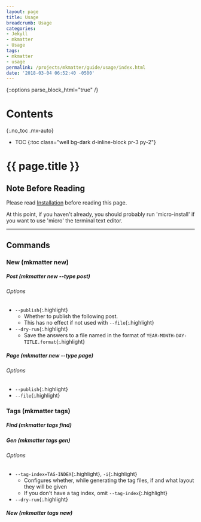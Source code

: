 ```yaml
---
layout: page
title: Usage
breadcrumb: Usage
categories:
- Jekyll
- mkmatter
- Usage
tags:
- mkmatter
- usage
permalink: /projects/mkmatter/guide/usage/index.html
date: '2018-03-04 06:52:40 -0500'
---
```

{::options parse_block_html="true" /}
<div class="float-right card bg-dark ml-4 mr-2" style="order: 2;">

# Contents
{:.no_toc .mx-auto}

* TOC
{:toc class="well bg-dark d-inline-block pr-3 py-2"}
</div>

<div>
<h1>{{ page.title }}</h1>

## Note Before Reading
Please read <a href="{% link projects/mkmatter/guide/installation.md %}">Installation</a> before reading this page.

At this point, if you haven't already, you should probably run 'micro-install'
if you want to use 'micro' the terminal text editor.
<hr class="d-flex">

## Commands

### New (mkmatter new)

##### Post (mkmatter new --type post)

<div class="list-group list-options bg-dark-gray d-flex">
<div class="list-group-item list-options-item bg-dark-gray">

<h6 class="no_toc bg-dark-gray list-group-header list-options-header d-inline-block p-2">Options</h6>

* `--publish`{:.highlight}
  * Whether to publish the following post.
  * This has no effect if not used with `--file`{:.highlight}
* `--dry-run`{:.highlight}
  * Save the answers to a file named in the format of `YEAR-MONTH-DAY-TITLE.format`{:.highlight}


</div></div>

##### Page (mkmatter new  --type page)

<div class="list-group list-options bg-dark-gray d-flex">
<div class="list-group-item list-options-item bg-dark-gray">

<h6 class="no_toc bg-dark-gray list-group-header list-options-header d-inline-block p-2">Options</h6>

* `--publish`{:.highlight}
* `--file`{:.highlight}

</div></div>

### Tags (mkmatter tags)

##### Find (mkmatter tags find)

##### Gen (mkmatter tags gen)

<div class="list-group list-options bg-dark-gray d-flex">
<div class="list-group-item list-options-item bg-dark-gray">

<h6 class="no_toc bg-dark-gray list-group-header d-inline-block p-2">Options</h6>

* `--tag-index=TAG-INDEX`{:.highlight}, `-i`{:.highlight}
  * Configures whether, while generating the tag files, if and what layout they will be given
  * If you don't have a tag index, omit `--tag-index`{:.highlight}
* `--dry-run`{:.highlight}

</div></div>

##### New (mkmatter tags new)
</div>
